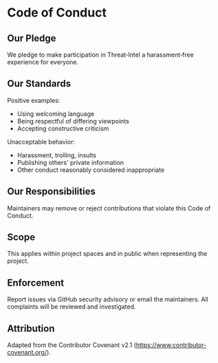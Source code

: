 # Code of Conduct

## Our Pledge
We pledge to make participation in Threat‑Intel a harassment‑free experience for everyone.

## Our Standards
Positive examples:
- Using welcoming language
- Being respectful of differing viewpoints
- Accepting constructive criticism

Unacceptable behavior:
- Harassment, trolling, insults
- Publishing others' private information
- Other conduct reasonably considered inappropriate

## Our Responsibilities
Maintainers may remove or reject contributions that violate this Code of Conduct.

## Scope
This applies within project spaces and in public when representing the project.

## Enforcement
Report issues via GitHub security advisory or email the maintainers. All complaints will be reviewed and investigated.

## Attribution
Adapted from the Contributor Covenant v2.1 (https://www.contributor-covenant.org/).
